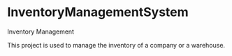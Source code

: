 # InventoryManagementSystem
Inventory Management

This project is used to manage the inventory of a company or a warehouse.
